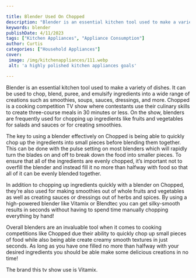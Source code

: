 ```yaml
---

title: Blender Used On Chopped
description: "Blender is an essential kitchen tool used to make a variety of dishes. It can be used to chop, blend, puree, and emulsify ingredie...you wont regret reading on"
keywords: blender
publishDate: 4/11/2023
tags: ["Kitchen Appliances", "Appliance Consumption"]
author: Curtis
categories: ["Household Appliances"]
cover: 
 image: /img/kitchenappliances/111.webp
 alt: 'a highly polished kitchen appliances goals'

---
```


Blender is an essential kitchen tool used to make a variety of dishes. It can be used to chop, blend, puree, and emulsify ingredients into a wide range of creations such as smoothies, soups, sauces, dressings, and more. Chopped is a cooking competition TV show where contestants use their culinary skills to create three-course meals in 30 minutes or less. On the show, blenders are frequently used for chopping up ingredients like fruits and vegetables for salads and sauces or for creating smoothies.

The key to using a blender effectively on Chopped is being able to quickly chop up the ingredients into small pieces before blending them together. This can be done with the pulse setting on most blenders which will rapidly turn the blades on and off to break down the food into smaller pieces. To ensure that all of the ingredients are evenly chopped, it’s important not to overfill the blender and instead fill it no more than halfway with food so that all of it can be evenly blended together. 

In addition to chopping up ingredients quickly with a blender on Chopped, they’re also used for making smoothies out of whole fruits and vegetables as well as creating sauces or dressings out of herbs and spices. By using a high-powered blender like Vitamix or Blendtec you can get silky-smooth results in seconds without having to spend time manually chopping everything by hand! 

Overall blenders are an invaluable tool when it comes to cooking competitions like Chopped due their ability to quickly chop up small pieces of food while also being able create creamy smooth textures in just seconds. As long as you have one filled no more than halfway with your desired ingredients you should be able make some delicious creations in no time!

The brand this tv show use is Vitamix.
